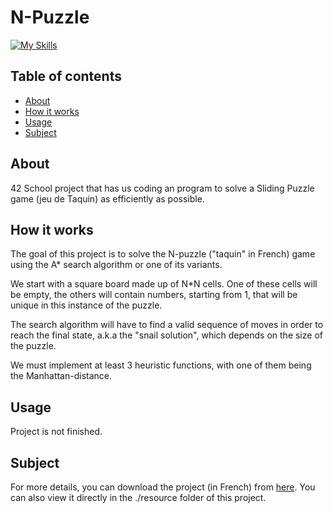 # N-Puzzle
[![My Skills](https://skills.thijs.gg/icons?i=py&theme=light)](https://skills.thijs.gg)
## Table of contents
- [About](#about)
- [How it works](#how-it-works)
- [Usage](#usage)
- [Subject](#subject)

## About
42 School project that has us coding an program to solve a Sliding Puzzle game (jeu de Taquin) as efficiently as possible.

## How it works
The goal of this project is to solve the N-puzzle ("taquin" in French) game using the A* search algorithm or one of its variants.

We start with a square board made up of N*N cells. One of these cells will be empty, the others will contain numbers, starting from 1, that will be unique in this instance of
the puzzle.

The search algorithm will have to find a valid sequence of moves in order to reach the final state, a.k.a the "snail solution", which depends on the size of the puzzle.

We must implement at least 3 heuristic functions, with one of them being the Manhattan-distance.

## Usage
Project is not finished.

## Subject
For more details, you can download the project (in French) from [here](resources/n-puzzle-en.subject.pdf).
You can also view it directly in the ./resource folder of this project.
